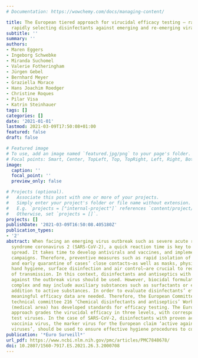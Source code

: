 ```yaml
---
# Documentation: https://wowchemy.com/docs/managing-content/

title: The European tiered approach for virucidal efficacy testing – rationale for
  rapidly selecting disinfectants against emerging and re-emerging viral diseases
subtitle: ''
summary: ''
authors:
- Maren Eggers
- Ingeborg Schwebke
- Miranda Suchomel
- Valerie Fotheringham
- Jürgen Gebel
- Bernhard Meyer
- Graziella Morace
- Hans Joachim Roedger
- Christine Roques
- Pilar Visa
- Katrin Steinhauer
tags: []
categories: []
date: '2021-01-01'
lastmod: 2021-03-09T17:50:08+01:00
featured: false
draft: false

# Featured image
# To use, add an image named `featured.jpg/png` to your page's folder.
# Focal points: Smart, Center, TopLeft, Top, TopRight, Left, Right, BottomLeft, Bottom, BottomRight.
image:
  caption: ''
  focal_point: ''
  preview_only: false

# Projects (optional).
#   Associate this post with one or more of your projects.
#   Simply enter your project's folder or file name without extension.
#   E.g. `projects = ["internal-project"]` references `content/project/deep-learning/index.md`.
#   Otherwise, set `projects = []`.
projects: []
publishDate: '2021-03-09T16:50:08.405180Z'
publication_types:
- '2'
abstract: When facing an emerging virus outbreak such as severe acute respiratory
  syndrome coronavirus 2 (SARS-CoV-2), a quick reaction time is key to control the
  spread. It takes time to develop antivirals and vaccines, and implement vaccination
  campaigns. Therefore, preventive measures such as rapid isolation of cases and identification
  and early quarantine of cases’ close contacts—as well as masks, physical distancing,
  hand hygiene, surface disinfection and air control—are crucial to reduce the risk
  of transmission. In this context, disinfectants and antiseptics with proven efficacy
  against the outbreak virus should be used. However, biocidal formulations are quite
  complex and may include auxiliary substances such as surfactants or emollients in
  addition to active substances. In order to evaluate disinfectants’ efficacy objectively,
  meaningful efficacy data are needed. Therefore, the European Committee for Standardisation
  technical committee 216 ‘Chemical disinfectants and antiseptics’ Working Group 1
  (medical area) has developed standards for efficacy testing. The European tiered
  approach grades the virucidal efficacy in three levels, with corresponding marker
  test viruses. In the case of SARS-CoV-2, disinfectants with proven activity against
  vaccinia virus, the marker virus for the European claim ‘active against enveloped
  viruses’, should be used to ensure effective hygiene procedures to control the pandemic.
publication: '*Euro Surveill*'
url_pdf: https://www.ncbi.nlm.nih.gov/pmc/articles/PMC7848678/
doi: 10.2807/1560-7917.ES.2021.26.3.2000708
---
```

